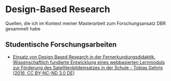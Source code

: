 # Design-Based Research
Quellen, die ich im Kontext meiner Masterarbeit zum Forschungsansatz DBR gesammelt habe

## Studentische Forschungsarbeiten
* [Einsatz von Design Based Research in der Fernerkundungsdidaktik. Wissenschaftlich fundierte Entwicklung eines webbasierten Lernmoduls zur Förderung des Satellitenbildeinsatzes in der Schule - Tobias Gehrig (2016, CC BY-NC-ND 3.0 DE)](https://opus.ph-heidelberg.de/frontdoor/index/index/docId/195)
